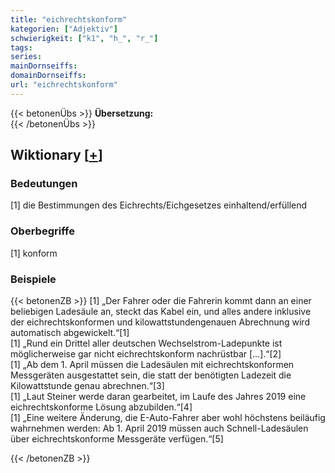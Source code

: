 ```yaml
---
title: "eichrechtskonform"
kategorien: ["Adjektiv"]
schwierigkeit: ["k1", "h_", "r_"]
tags:
series:
mainDornseiffs:
domainDornseiffs:
url: "eichrechtskonform"
---
```


{{< betonenÜbs >}}
**Übersetzung:**  
{{< /betonenÜbs >}}

## Wiktionary [[+](https://de.wiktionary.org/wiki/eichrechtskonform)]

### Bedeutungen
[1] die Bestimmungen des Eichrechts/Eichgesetzes einhaltend/erfüllend  

### Oberbegriffe
[1] konform  

### Beispiele
{{< betonenZB >}}
[1] „Der Fahrer oder die Fahrerin kommt dann an einer beliebigen Ladesäule an, steckt das Kabel ein, und alles andere inklusive der eichrechtskonformen und kilowattstundengenauen Abrechnung wird automatisch abgewickelt.“[1]  
[1] „Rund ein Drittel aller deutschen Wechselstrom-Ladepunkte ist möglicherweise gar nicht eichrechtskonform nachrüstbar […].“[2]  
[1] „Ab dem 1. April müssen die Ladesäulen mit eichrechtskonformen Messgeräten ausgestattet sein, die statt der benötigten Ladezeit die Kilowattstunde genau abrechnen.“[3]  
[1] „Laut Steiner werde daran gearbeitet, im Laufe des Jahres 2019 eine eichrechtskonforme Lösung abzubilden.“[4]  
[1] „Eine weitere Änderung, die E-Auto-Fahrer aber wohl höchstens beiläufig wahrnehmen werden: Ab 1. April 2019 müssen auch Schnell-Ladesäulen über eichrechtskonforme Messgeräte verfügen.“[5]  

{{< /betonenZB >}}

